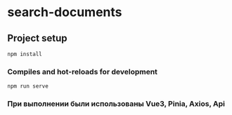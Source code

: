 # search-documents

## Project setup
```
npm install
```

### Compiles and hot-reloads for development
```
npm run serve
```

### При выполнении были использованы Vue3, Pinia, Axios, Api


